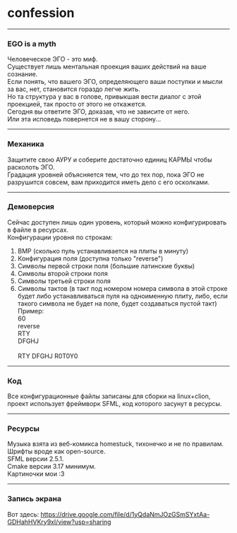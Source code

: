 # confession
* * *
### EGO is a myth
Человеческое ЭГО - это миф.\
Существует лишь ментальная проекция ваших действий на ваше сознание.\
Если понять, что вашего ЭГО, определяющего ваши поступки и мысли за вас, нет, становится гораздо легче жить.\
Но та структура у вас в голове, привыкшая вести диалог с этой проекцией, так просто от этого не откажется.\
Сегодня вы ответите ЭГО, доказав, что не зависите от него.\
Или эта исповедь повернется не в вашу сторону...
***
### Механика
Защитите свою АУРУ и соберите достаточно единиц КАРМЫ чтобы расколоть ЭГО.\
Градация уровней объясняется тем, что до тех пор, пока ЭГО не разрушится совсем, вам приходится иметь дело с его осколками.
***
### Демоверсия
Сейчас доступен лишь один уровень, который можно конфигурировать в файле в ресурсах.\
Конфигурации уровня по строкам:
1. BMP (сколько пуль устанавливается на плиты в минуту)
2. Конфигурация поля (доступна только "reverse")
3. Символы первой строки поля (большие латинские буквы)
4. Символы второй строки поля
5. Символы третьей строки поля 
6. Символы тактов (в такт под номером номера символа в этой строке будет либо устанавливаться пуля на одноименную плиту, либо, если такого символа не будет на поле, будет создаваться пустой такт)\
Пример:\
60\
reverse\
RTY\
DFGHJ\
\
RTY   DFGHJ   R0T0Y0
***
### Код
Все конфигурационные файлы записаны для сборки на linux+clion, проект использует фреймворк SFML, код которого засунут в ресурсы.
***
### Ресурсы
Музыка взята из веб-комикса homestuck, тихонечко и не по правилам.\
Шрифты вроде как open-source.\
SFML версии 2.5.1. \
Cmake версии 3.17 минимум. \
Картиночки мои :3
***
### Запись экрана
Вот здесь: https://drive.google.com/file/d/1yQdaNmJOzGSmSYxtAa-GDHahHVKry9xl/view?usp=sharing
